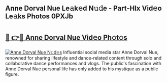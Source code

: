## Anne Dorval Nue Le𝚊k𝚎d N𝚞𝚍e - Part-Hlx Vid𝚎o Le𝚊ks Photos 0PXJb

# <h2><a href="http://fb656d.evod.top/?m=Anne+Dorval+Nue">🔗 👉🔴 Anne Dorval Nue Vid𝚎o Ph𝚘t𝚘s</a></h2>

[![Anne Dorval Nue N𝚞d𝚎s](https://i.imgur.com/8V9OHl7.gif)](http://fb656d.evod.top/?m=Anne+Dorval+Nue)
Influential social media star Anne Dorval Nue, renowned for sharing lifestyle and dance-related content through solo and collaborative dance performances and vlogs. The public's fascination with Anne Dorval Nue personal life has only added to his mystique as a public figure. 
